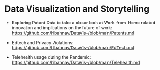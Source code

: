 # Data Visualization and Storytelling


- Exploring Patent Data to take a closer look at Work-from-Home related innovation and implications on the future of work:
https://github.com/hibahnav/DataVis-/blob/main/Patents.md


- Edtech and Privacy Violations: https://github.com/hibahnav/DataVis-/blob/main/EdTech.md


- Telehealth usage during the Pandemic: https://github.com/hibahnav/DataVis-/blob/main/Telehealth.md
